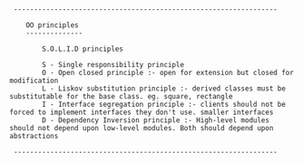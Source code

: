 	 -----------------------------------------------------------------
	 	
	 	OO principles
	 	--------------
	 	
	 		S.O.L.I.D principles
	 		
	 		S - Single responsibility principle
	 		O - Open closed principle :- open for extension but closed for modification
	 		L - Liskov substitution principle :- derived classes must be substitutable for the base class. eg. square, rectangle
	 		I - Interface segregation principle :- clients should not be forced to implement interfaces they don't use. smaller interfaces
	 		D - Dependency Inversion principle :- High-level modules should not depend upon low-level modules. Both should depend upon abstractions
	 		
	 -----------------------------------------------------------------
